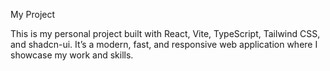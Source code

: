 My Project 

This is my personal project built with React, Vite, TypeScript, Tailwind CSS, and shadcn-ui.
It’s a modern, fast, and responsive web application where I showcase my work and skills.